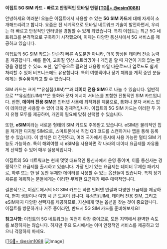 **이집트 5G SIM 카드 - 빠르고 안정적인 모바일 연결 [[TG💪+ @esim1088](https://t.me/s/esim1088)]**

안녕하세요 여러분! 오늘은 이집트에서 사용할 수 있는 **5G SIM 카드**에 대해 자세히 소개해드리려고 합니다. 요즘은 전 세계적으로 모바일 네트워크 기술이 발전하면서, 우리는 더 빠르고 안정적인 인터넷을 경험할 수 있게 되었습니다. 특히 이집트는 최근 5G 네트워크를 본격적으로 구축하기 시작했으며, 이제는 다양한 통신사에서 5G 서비스를 제공하고 있습니다.

이집트의 5G SIM 카드는 단순히 빠른 속도뿐만 아니라, 더욱 향상된 데이터 전송 능력을 제공합니다. 예를 들어, 고화질 영상 스트리밍이나 게임을 할 때 지연이 거의 없는 환경을 경험할 수 있죠. 또한, 업무용으로 필요한 대용량 파일 다운로드나 업로드도 쉽게 처리할 수 있어 비즈니스에도 유용합니다. 특히 여행객이나 장기 체류를 계획 중인 분들에게는 필수품이라고 할 수 있습니다.

SIM 카드는 크게 **유심칩(UIM)**과 **데이터 전용 SIM**으로 나눌 수 있습니다. 일반적으로 **유심칩(UIM)**은 통화와 문자 메시지 서비스를 포함한 전통적인 SIM 카드입니다. 반면, **데이터 전용 SIM**은 인터넷 사용에 최적화된 제품으로, 통화나 문자 서비스 없이 데이터만 사용할 수 있어 더욱 경제적입니다. 이집트의 5G SIM 카드는 이러한 두 가지 유형 모두를 제공하며, 개인의 필요에 맞춰 선택할 수 있습니다.

또한, **eSIM**이라는 새로운 형태의 SIM 카드도 주목받고 있습니다. eSIM은 물리적인 칩을 제거한 디지털 SIM으로, 스마트폰에서 직접 QR 코드를 스캔하거나 앱을 통해 등록할 수 있습니다. 이 방식은 더 간편하고, 여러 국가에서 동시에 사용 가능한 멀티 SIM 기능도 가능하죠. 특히 해외여행 시 eSIM을 사용하면 각 나라의 데이터 요금제를 자유롭게 선택할 수 있어 매우 실용적입니다.

이집트의 5G 네트워크는 현재 몇몇 대표적인 통신사에서 운영 중이며, 이들 통신사는 경쟁적으로 요금제를 출시하고 있습니다. 가장 인기 있는 요금제는 데이터 무제한 패키지로, 하루 또는 한 달 동안 무제한 데이터를 사용할 수 있는 옵션들이 있습니다. 특히 장기 체류를 계획하는 분들에게는 이러한 무제한 요금제가 매우 매력적입니다.

결론적으로, 이집트에서의 5G SIM 카드는 빠른 인터넷 연결과 다양한 요금제를 제공하여, 현지 생활이나 여행 시 큰 도움이 됩니다. 유심칩(UIM), 데이터 전용 SIM, 그리고 eSIM까지 다양한 선택지를 제공하므로, 자신에게 맞는 옵션을 찾는 것이 중요합니다. 이집트를 방문하거나 거주 중이라면, 반드시 5G SIM 카드를 준비해보세요!

**참고사항:** 이집트의 5G 네트워크는 여전히 확장 중이므로, 모든 지역에서 완벽한 속도를 보장하지는 않습니다. 하지만 주요 도시에서는 이미 안정적인 서비스를 제공하고 있으니 걱정하지 마세요. 

[[TG💪+ @esim1088](https://t.me/s/esim1088) ![Image](https://i.postimg.cc/Y0z9fWf4/image.png)]